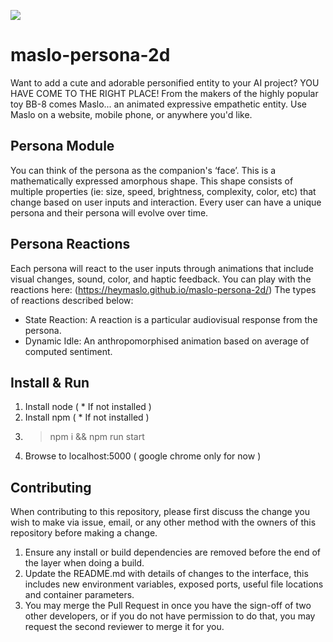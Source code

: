 ![](https://cdn-images-1.medium.com/max/1600/1*Gm7A7w4vJZeNXKHJQxhq7Q.gif)

# maslo-persona-2d
Want to add a cute and adorable personified entity to your AI project? YOU HAVE COME TO THE RIGHT PLACE! From the makers of the highly popular toy BB-8 comes Maslo... an animated expressive empathetic entity. Use Maslo on a website, mobile phone, or anywhere you'd like.  

## Persona Module
You can think of the persona as the companion's ‘face’. This is a mathematically expressed amorphous shape. This shape consists of multiple properties (ie: size, speed, brightness, complexity, color, etc) that change based on user inputs and interaction. Every user can have a unique persona and their persona will evolve over time. 

## Persona Reactions
Each persona will react to the user inputs through animations that include visual changes, sound, color, and haptic feedback. You can play with the reactions here: (https://heymaslo.github.io/maslo-persona-2d/)
The types of reactions described below:
* State Reaction: A reaction is a particular audiovisual response from the persona. 
* Dynamic Idle: An anthropomorphised animation based on average of computed sentiment.

## Install & Run
1. Install node ( * If not installed )
2. Install npm ( * If not installed )
3. > npm i && npm run start
4. Browse to localhost:5000 ( google chrome only for now )

## Contributing
When contributing to this repository, please first discuss the change you wish to make via issue, email, or any other method with the owners of this repository before making a change.
1. Ensure any install or build dependencies are removed before the end of the layer when doing a build.
2. Update the README.md with details of changes to the interface, this includes new environment variables, exposed ports, useful file locations and container parameters.
3. You may merge the Pull Request in once you have the sign-off of two other developers, or if you do not have permission to do that, you may request the second reviewer to merge it for you.
